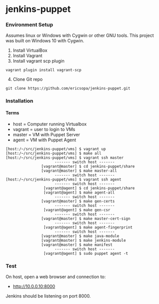 # jenkins-puppet 
### Environment Setup
Assumes linux or Windows with Cygwin or other GNU tools. This project was built on Windows 10 with Cygwin.
1. Install VirtualBox
2. Install Vagrant
3. Install vagrant scp plugin
```
vagrant plugin install vagrant-scp
```
4. Clone Git repo
```
git clone https://github.com/ericsopa/jenkins-puppet.git
```

### Installation
#### Terms
 * host = Computer running Virtualbox
 * vagrant = user to login to VMs
 * master = VM with Puppet Server
 * agent = VM with Puppet Agent

```
[host:/~/src/jenkins-puppet/vms] $ vagrant up
[host:/~/src/jenkins-puppet/vms] $ make all
[host:/~/src/jenkins-puppet/vms] $ vagrant ssh master
                      ------- switch host -------
                [vagrant@master] $ cd jenkins-puppet/share
                [vagrant@master] $ make master-all
                      ------- switch host -------
[host:/~/src/jenkins-puppet/vms] $ vagrant ssh agent
                      ------- switch host -------
                 [vagrant@agent] $ cd jenkins-puppet/share
                 [vagrant@agent] $ make agent-all
                      ------- switch host -------
                [vagrant@master] $ make gen-certs
                      ------- switch host -------
                 [vagrant@agent] $ make gen-csr
                      ------- switch host -------
                [vagrant@master] $ make master-cert-sign
                      ------- switch host -------
                 [vagrant@agent] $ make agent-fingerprint
                      ------- switch host -------
                [vagrant@master] $ make java-module
                [vagrant@master] $ make jenkins-module
                [vagrant@master] $ make manifest
                      ------- switch host -------
                 [vagrant@agent] $ sudo puppet agent -t
```
### Test
On host, open a web browser and connection to:

 * http://10.0.0.10:8000

Jenkins should be listening on port 8000.
